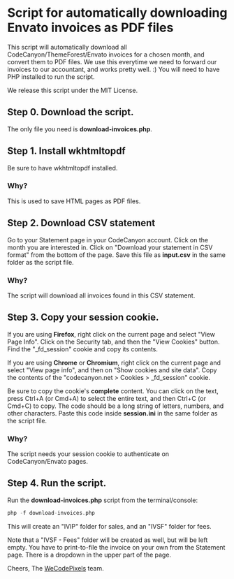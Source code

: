 # Script for automatically downloading Envato invoices as PDF files

This script will automatically download all CodeCanyon/ThemeForest/Envato invoices for a chosen month, and convert them to PDF files. We use this everytime we need to forward our invoices to our accountant, and works pretty well. :) You will need to have PHP installed to run the script. 

We release this script under the MIT License.

## Step 0. Download the script.

The only file you need is **download-invoices.php**.

## Step 1. Install wkhtmltopdf

Be sure to have wkhtmltopdf installed. 

### Why?

This is used to save HTML pages as PDF files.

## Step 2. Download CSV statement

Go to your Statement page in your CodeCanyon account. Click on the month you are interested in. Click on "Download your statement in CSV format" from the bottom of the page. Save this file as **input.csv** in the same folder as the script file.

### Why?

The script will download all invoices found in this CSV statement.

## Step 3. Copy your session cookie.

If you are using **Firefox**, right click on the current page and select "View Page Info". Click on the Security tab, and then the "View Cookies" button. Find the "_fd_session" cookie and copy its contents.

If you are using **Chrome** or **Chromium**, right click on the current page and select "View page info", and then on "Show cookies and site data". Copy the contents of the "codecanyon.net > Cookies > _fd_session" cookie.

Be sure to copy the cookie's **complete** content. You can click on the text, press Ctrl+A (or Cmd+A) to select the entire text, and then Ctrl+C (or Cmd+C) to copy. The code should be a long string of letters, numbers, and other characters. Paste this code inside **session.ini** in the same folder as the script file.

### Why?

The script needs your session cookie to authenticate on CodeCanyon/Envato pages.

## Step 4. Run the script.

Run the **download-invoices.php** script from the terminal/console:

```php
php -f download-invoices.php
```

This will create an "IVIP" folder for sales, and an "IVSF" folder for fees.

Note that a "IVSF - Fees" folder will be created as well, but will be left empty. You have to print-to-file the invoice on your own from the Statement page. There is a dropdown in the upper part of the page.

Cheers,
The [WeCodePixels](https://wecodepixels.com) team.